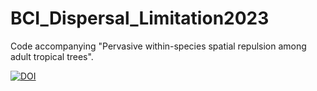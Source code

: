 # BCI_Dispersal_Limitation2023
Code accompanying "Pervasive within-species spatial repulsion among adult tropical trees".

[![DOI](https://zenodo.org/badge/636397863.svg)](https://zenodo.org/badge/latestdoi/636397863)

